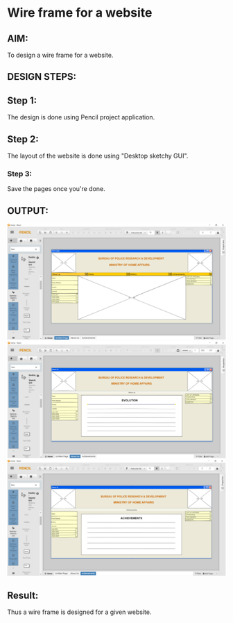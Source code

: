 # Wire frame for a website

## AIM:
To design a wire frame for a website.

## DESIGN STEPS:

 ## Step 1:
The design is done using Pencil project application.

## Step 2:
The layout of the website is done using "Desktop sketchy GUI".

### Step 3:
Save the pages once you're done.
## OUTPUT:
![output](W1.png)
![output](W2.png)
![output](W3.png)

## Result:
Thus a wire frame is designed for a given website.
